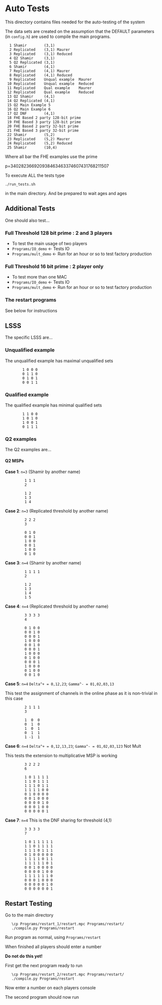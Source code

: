 # Auto Tests
This directory contains files needed for the auto-testing of the system

The data sets are created on the assumption that the DEFAULT
parameters (in `config.h`) are used to compile the main programs.

```
  1 Shamir        (3,1)
  2 Replicated    (3,1) Maurer
  3 Replicated    (3,1) Reduced
  4 Q2 Shamir     (3,1)
  5 Q2 Replicated (3,1)
  6 Shamir        (4,1)
  7 Replicated    (4,1) Maurer
  8 Replicated    (4,1) Reduced
  9 Replicated    Unqual example  Maurer
 10 Replicated    Unqual example  Reduced
 11 Replicated    Qual example    Maurer
 12 Replicated    Qual example    Reduced
 13 Q2 Shamir     (4,1)
 14 Q2 Replicated (4,1)
 15 Q2 Main Example 5
 16 Q2 Main Example 6
 17 Q2 DNF        (4,1)
 18 FHE Based 2 party 128-bit prime
 19 FHE Based 3 party 128-bit prime
 20 FHE Based 2 party 32-bit prime
 21 FHE Based 3 party 32-bit prime
 22 Shamir        (5,2)
 23 Replicated    (5,2) Maurer
 24 Replicated    (5,2) Reduced
 25 Shamir        (10,4)
```

Where all bar the FHE examples use the prime

  p=340282366920938463463374607431768211507

To execute ALL the tests type

```shell
./run_tests.sh
```

in the main directory. And be prepared to wait ages and ages


## Additional Tests
One should also test...

### Full Threshold 128 bit prime : 2 and 3 players
- To test the main usage of two players
- `Programs/IO_demo`          <- Tests IO
- `Programs/mult_demo`        <- Run for an hour or so to test factory production

### Full Threshold 16 bit prime : 2 player only
- To test more than one MAC
- `Programs/IO_demo`          <- Tests IO
- `Programs/mult_demo`        <- Run for an hour or so to test factory production

### The restart programs
See below for instructions


## LSSS
The specific LSSS are...

### Unqualified example
The unqualified example has maximal unqualified sets

```
        1 0 0 0
        0 1 1 0
        0 1 0 1
        0 0 1 1
```

### Qualified example
The qualified example has minimal qualified sets

```
        1 1 0 0
        1 0 1 0
        1 0 0 1
        0 1 1 1
```

### Q2 examples
The Q2 examples are...

#### Q2 MSPs

**Case 1**: `n=3`  (Shamir by another name)
```
         1 1 1
         2

         1 2
         1 3
         1 4
```

**Case 2**: `n=3`  (Replicated threshold by another name)
```
         2 2 2
         3

         0 1 0
         0 0 1
         1 0 0
         0 0 1
         1 0 0
         0 1 0
```

**Case 3**: `n=4`  (Shamir by another name)

```
         1 1 1 1
         2

         1 2
         1 3
         1 4
         1 5
```

**Case 4**: `n=4`  (Replicated threshold by another name)

```
         3 3 3 3 
         4

         0 1 0 0
         0 0 1 0
         0 0 0 1
         1 0 0 0
         0 0 1 0
         0 0 0 1
         1 0 0 0
         0 1 0 0
         0 0 0 1
         1 0 0 0
         0 1 0 0
         0 0 1 0
```

**Case 5**: `n=4`  `Delta^+ = 0,12,23`; `Gamma^- = 01,02,03,13`

This test the assignment of channels in the online phase as it is
non-trivial in this case

```
         2 1 1 1
         3

         1  0  0
         0  1  0
         1  0  1
         0  1  1
         1 -1  1
```

**Case 6**: `n=4`  `Delta^+ = 0,12,13,23`; `Gamma^- = 01,02,03,123`   Not Mult

This tests the extension to multiplicative MSP is working

```
         3 2 2 2
         6

         1 0 1 1 1 1
         1 1 0 1 1 1
         1 1 1 0 1 1
         1 1 1 1 0 0
         0 1 0 0 0 0
         0 0 1 0 0 0
         0 0 0 0 1 0
         0 0 0 1 0 0
         0 0 0 0 0 1
```

**Case 7**: `n=4` This is the DNF sharing for threshold (4,1)
```
         3 3 3 3 
         7 

         1 0 1 1 1 1 1
         1 1 0 1 1 1 1
         1 1 1 0 1 1 1
         0 1 0 0 0 0 0
         1 1 1 1 0 1 1
         1 1 1 1 1 0 1
         0 0 1 0 0 0 0
         0 0 0 0 1 0 0
         1 1 1 1 1 1 0
         0 0 0 1 0 0 0
         0 0 0 0 0 1 0
         0 0 0 0 0 0 1 
```


## Restart Testing
Go to the main directory

```shell
   \cp Programs/restart_1/restart.mpc Programs/restart/
   ./compile.py Programs/restart
```

Run program as normal, using `Programs/restart`

When finished all players should enter a number

**Do not do this yet!**

First get the next program ready to run


```shell
   \cp Programs/restart_2/restart.mpc Programs/restart/
   ./compile.py Programs/restart
```

Now enter a number on each players console

The second program should now run
